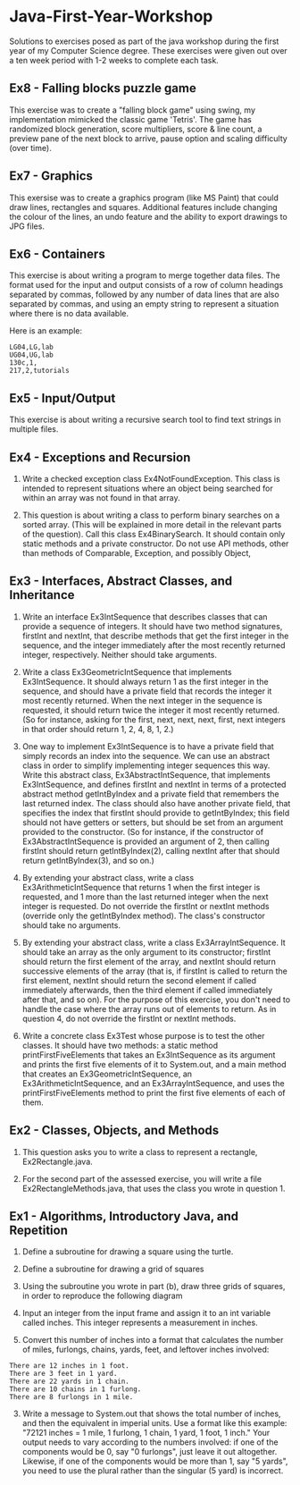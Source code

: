 # Java-First-Year-Workshop

Solutions to exercises posed as part of the java workshop during the first year of my Computer Science degree. These exercises were given out over a ten week period with 1-2 weeks to complete each task.

## Ex8 - Falling blocks puzzle game
This exercise was to create a "falling block game" using swing, my implementation mimicked the classic game 'Tetris'. The game has randomized block generation, score multipliers, score & line count, a preview pane of the next block to arrive, pause option and scaling difficulty (over time).

## Ex7 - Graphics
This exersise was to create a graphics program (like MS Paint) that could draw lines, rectangles and squares. Additional features include changing the colour of the lines, an undo feature and the ability to export drawings to JPG files.

## Ex6 - Containers
This exercise is about writing a program to merge together data files. The format used for the input and output consists of a row of column headings separated by commas, followed by any number of data lines that are also separated by commas, and using an empty string to represent a situation where there is no data available.

Here is an example:
```room,floor,use
LG04,LG,lab
UG04,UG,lab
130c,1,
217,2,tutorials
```

## Ex5 - Input/Output
This exercise is about writing a recursive search tool to find text strings in multiple files.

## Ex4 - Exceptions and Recursion
1. Write a checked exception class Ex4NotFoundException. This class is intended to represent situations where an object being searched for within an array was not found in that array.

2. This question is about writing a class to perform binary searches on a sorted array. (This will be explained in more detail in the relevant parts of the question). Call this class Ex4BinarySearch. It should contain only static methods and a private constructor. Do not use API methods, other than methods of Comparable, Exception, and possibly Object,

## Ex3 - Interfaces, Abstract Classes, and Inheritance
1. Write an interface Ex3IntSequence that describes classes that can provide a sequence of integers. It should have two method signatures, firstInt and nextInt, that describe methods that get the first integer in the sequence, and the integer immediately after the most recently returned integer, respectively. Neither should take arguments.

2. Write a class Ex3GeometricIntSequence that implements Ex3IntSequence. It should always return 1 as the first integer in the sequence, and should have a private field that records the integer it most recently returned. When the next integer in the sequence is requested, it should return twice the integer it most recently returned. (So for instance, asking for the first, next, next, next, first, next integers in that order should return 1, 2, 4, 8, 1, 2.)

3. One way to implement Ex3IntSequence is to have a private field that simply records an index into the sequence. We can use an abstract class in order to simplify implementing integer sequences this way. Write this abstract class, Ex3AbstractIntSequence, that implements Ex3IntSequence, and defines firstInt and nextInt in terms of a protected abstract method getIntByIndex and a private field that remembers the last returned index. The class should also have another private field, that specifies the index that firstInt should provide to getIntByIndex; this field should not have getters or setters, but should be set from an argument provided to the constructor. (So for instance, if the constructor of Ex3AbstractIntSequence is provided an argument of 2, then calling firstInt should return getIntByIndex(2), calling nextInt after that should return getIntByIndex(3), and so on.)

4. By extending your abstract class, write a class Ex3ArithmeticIntSequence that returns 1 when the first integer is requested, and 1 more than the last returned integer when the next integer is requested. Do not override the firstInt or nextInt methods (override only the getIntByIndex method). The class's constructor should take no arguments.

5. By extending your abstract class, write a class Ex3ArrayIntSequence. It should take an array as the only argument to its constructor; firstInt should return the first element of the array, and nextInt should return successive elements of the array (that is, if firstInt is called to return the first element, nextInt should return the second element if called immediately afterwards, then the third element if called immediately after that, and so on). For the purpose of this exercise, you don't need to handle the case where the array runs out of elements to return. As in question 4, do not override the firstInt or nextInt methods.

6. Write a concrete class Ex3Test whose purpose is to test the other classes. It should have two methods: a static method printFirstFiveElements that takes an Ex3IntSequence as its argument and prints the first five elements of it to System.out, and a main method that creates an Ex3GeometricIntSequence, an Ex3ArithmeticIntSequence, and an Ex3ArrayIntSequence, and uses the printFirstFiveElements method to print the first five elements of each of them.

## Ex2 - Classes, Objects, and Methods
1. This question asks you to write a class to represent a rectangle, Ex2Rectangle.java.

2. For the second part of the assessed exercise, you will write a file Ex2RectangleMethods.java, that uses the class you wrote in question 1. 

## Ex1 - Algorithms, Introductory Java, and Repetition
1. Define a subroutine for drawing a square using the turtle.
2. Define a subroutine for drawing a grid of squares
3. Using the subroutine you wrote in part (b), draw three grids of squares, in order to reproduce the following diagram


1. Input an integer from the input frame and assign it to an int variable called inches. This integer represents a measurement in inches.
2. Convert this number of inches into a format that calculates the number of miles, furlongs, chains, yards, feet, and leftover inches involved:
```
There are 12 inches in 1 foot.
There are 3 feet in 1 yard.
There are 22 yards in 1 chain.
There are 10 chains in 1 furlong.
There are 8 furlongs in 1 mile.
```
3. Write a message to System.out that shows the total number of inches, and then the equivalent in imperial units.
Use a format like this example: "72121 inches = 1 mile, 1 furlong, 1 chain, 1 yard, 1 foot, 1 inch."
Your output needs to vary according to the numbers involved: if one of the components would be 0, say "0 furlongs", just leave it out altogether. Likewise, if one of the components would be more than 1, say "5 yards", you need to use the plural rather than the singular (5 yard) is incorrect.
